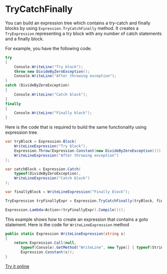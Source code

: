 # TryCatchFinally

You can build an expression tree which contains a try-catch and finally blocks by using `Expression.TryCatchFinally` method. It creates a `TryExpression` representing a try block with any number of catch statements and a finally block. 

For example, you have the following code.

```csharp
try
{
    Console.WriteLine("Try block");
    throw new DivideByZeroException();
    Console.WriteLine("After throwing exception");
}
catch (DivideByZeroException)
{
    Console.WriteLine("Catch block");
}
finally
{
    Console.WriteLine("Finally block");
}
```

Here is the code that is required to build the same functionality using expression tree. 

```csharp
var tryBlock = Expression.Block(
    WriteLineExpression("Try block"),
    Expression.Throw(Expression.Constant(new DivideByZeroException())),
    WriteLineExpression("After throwing exception")
);

var catchBlock = Expression.Catch(
    typeof(DivideByZeroException),
    WriteLineExpression("Catch block")
);

var finallyBlock = WriteLineExpression("Finally block");

TryExpression tryFinallyExpr = Expression.TryCatchFinally(tryBlock, finallyBlock, catchBlock);

Expression.Lambda<Action>(tryFinallyExpr).Compile()();
```

This example shows how to create an expression that contains a goto statement. Here is the code for `WriteLineExpression` method

```csharp
public static Expression WriteLineExpression(string s)
{
    return Expression.Call(null,
       typeof(Console).GetMethod("WriteLine", new Type[] { typeof(String) }),
       Expression.Constant(s));
}
``` 

[Try it online](https://dotnetfiddle.net/tSG1nU)